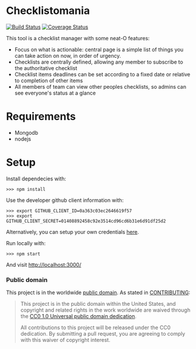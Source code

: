 # Checklistomania
[![Build Status](https://travis-ci.org/18F/checklistomania.svg?branch=master)](https://travis-ci.org/18F/checklistomania)
[![Coverage Status](https://coveralls.io/repos/18F/checklistomania/badge.svg?branch=master&service=github)](https://coveralls.io/github/18F/checklistomania?branch=master)

This tool is a checklist manager with some neat-O features:
* Focus on what is actionable: central page is a simple list of things you can take action on now, in order of urgency.
* Checklists are centrally defined, allowing any member to subscribe to the authoritative checklist
* Checklist items deadlines can be set according to a fixed date or relative to completion of other items
* All members of team can view other peoples checklists, so admins can see everyone's status at a glance

# Requirements
- Mongodb
- nodejs

# Setup
Install dependecies with:
```
>>> npm install
```

Use the developer github client information with: 
```
>>> export GITHUB_CLIENT_ID=0a363c03ec2646619f57
>>> export GITHUB_CLIENT_SECRET=01408892458c92e3514cd96cd6b31e6d91df25d2
```
Alternatively, you can setup your own credentials [here](https://github.com/settings/applications/new). 

Run locally with:
```
>>> npm start
```

And visit [http://localhost:3000/](http://localhost:3000/)

### Public domain

This project is in the worldwide [public domain](LICENSE.md). As stated in [CONTRIBUTING](CONTRIBUTING.md):

> This project is in the public domain within the United States, and copyright and related rights in the work worldwide are waived through the [CC0 1.0 Universal public domain dedication](https://creativecommons.org/publicdomain/zero/1.0/).
>
> All contributions to this project will be released under the CC0 dedication. By submitting a pull request, you are agreeing to comply with this waiver of copyright interest.
